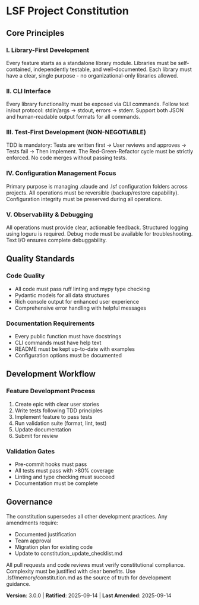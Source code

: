 # LSF Project Constitution

## Core Principles

### I. Library-First Development
Every feature starts as a standalone library module. Libraries must be self-contained, independently testable, and well-documented. Each library must have a clear, single purpose - no organizational-only libraries allowed.

### II. CLI Interface
Every library functionality must be exposed via CLI commands. Follow text in/out protocol: stdin/args → stdout, errors → stderr. Support both JSON and human-readable output formats for all commands.

### III. Test-First Development (NON-NEGOTIABLE)
TDD is mandatory: Tests are written first → User reviews and approves → Tests fail → Then implement. The Red-Green-Refactor cycle must be strictly enforced. No code merges without passing tests.

### IV. Configuration Management Focus
Primary purpose is managing .claude and .lsf configuration folders across projects. All operations must be reversible (backup/restore capability). Configuration integrity must be preserved during all operations.

### V. Observability & Debugging
All operations must provide clear, actionable feedback. Structured logging using loguru is required. Debug mode must be available for troubleshooting. Text I/O ensures complete debuggability.

## Quality Standards

### Code Quality
- All code must pass ruff linting and mypy type checking
- Pydantic models for all data structures
- Rich console output for enhanced user experience
- Comprehensive error handling with helpful messages

### Documentation Requirements
- Every public function must have docstrings
- CLI commands must have help text
- README must be kept up-to-date with examples
- Configuration options must be documented

## Development Workflow

### Feature Development Process
1. Create epic with clear user stories
2. Write tests following TDD principles
3. Implement feature to pass tests
4. Run validation suite (format, lint, test)
5. Update documentation
6. Submit for review

### Validation Gates
- Pre-commit hooks must pass
- All tests must pass with >80% coverage
- Linting and type checking must succeed
- Documentation must be complete

## Governance

The constitution supersedes all other development practices. Any amendments require:
- Documented justification
- Team approval
- Migration plan for existing code
- Update to constitution_update_checklist.md

All pull requests and code reviews must verify constitutional compliance. Complexity must be justified with clear benefits. Use .lsf/memory/constitution.md as the source of truth for development guidance.

**Version**: 3.0.0 | **Ratified**: 2025-09-14 | **Last Amended**: 2025-09-14